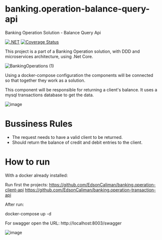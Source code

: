 # banking.operation-balance-query-api

Banking Operation Solution - Balance Query Api

[![.NET](https://github.com/EdsonCaliman/banking.operation-balance-query-api/actions/workflows/dotnet.yml/badge.svg?branch=main)](https://github.com/EdsonCaliman/banking.operation-balance-query-api/actions/workflows/dotnet.yml)
[![Coverage Status](https://coveralls.io/repos/github/EdsonCaliman/banking.operation-balance-query-api/badge.svg?branch=main)](https://coveralls.io/github/EdsonCaliman/banking.operation-balance-query-api?branch=main)

This project is a part of a Banking Operation solution, with DDD and microservices architecture, using .Net Core.

![BankingOperations (1)](https://user-images.githubusercontent.com/19686147/133843637-85277ee1-9748-4456-befa-4b2265e3ebec.jpg)

Using a docker-compose configuration the components will be connected so that together they work as a solution.

This component will be responsible for returning a client's balance. It uses a mysql transactions database to get the data.


![image](https://user-images.githubusercontent.com/19686147/134415624-57eba45a-869c-405f-a20f-2b615e22a0a2.png)

# Bussiness Rules

 - The request needs to have a valid client to be returned.
 - Should return the balance of credit and debit entries to the client.

# How to run

With a docker already installed:

Run first the projects: 
https://github.com/EdsonCaliman/banking.operation-client-api
https://github.com/EdsonCaliman/banking.operation-transaction-api

After run:

docker-compose up -d

For swagger open the URL: http://localhost:8003/swagger

![image](https://user-images.githubusercontent.com/19686147/134511829-e668d74f-bab9-4848-989b-f87d06fac118.png)

